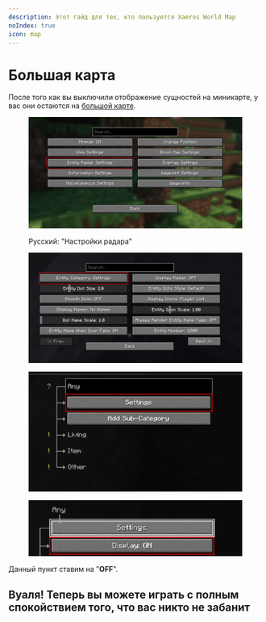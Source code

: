 ```yaml
---
description: Этот гайд для тех, кто пользуется Xaeros World Map
noIndex: true
icon: map
---
```


# Большая карта

После того как вы выключили отображение сущностей на миникарте, у вас они остаются на [большой карте](https://modrinth.com/mod/xaeros-world-map).

<figure><img src="../../.gitbook/assets/image (20).png" alt=""><figcaption><p>Русский: "Настройки радара"</p></figcaption></figure>

<figure><img src="../../.gitbook/assets/image (22).png" alt=""><figcaption></figcaption></figure>

<figure><img src="../../.gitbook/assets/image (23).png" alt=""><figcaption></figcaption></figure>

<figure><img src="../../.gitbook/assets/image (24).png" alt=""><figcaption></figcaption></figure>

Данный пункт ставим на "**OFF**".

## Вуаля! Теперь вы можете играть с полным спокойствием того, что вас никто не забанит
